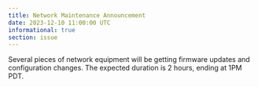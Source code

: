 ```yaml
---
title: Network Maintenance Announcement 
date: 2023-12-10 11:00:00 UTC
informational: true
section: issue
---
```


Several pieces of network equipment will be getting firmware updates and configuration changes. The expected duration is 2 hours, ending at 1PM PDT.
